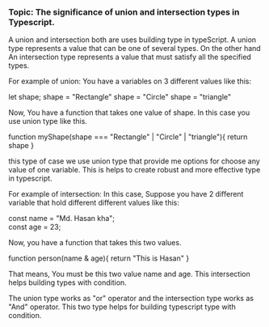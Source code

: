 ### Topic: The significance of union and intersection types in Typescript.

A union and intersection both are uses building type in typeScript. A union type represents a value that can be one of several types. On the other hand An intersection type represents a value that must satisfy all the specified types.

For example of union: 
You have a variables on 3 different values like this: 

let shape;
shape = "Rectangle"
shape = "Circle"
shape = "triangle"

Now, You have a function that takes one value of shape. In this case you use union type like this.

function myShape(shape === "Rectangle" | "Circle" |  "triangle"){
    return shape
}

this type of case we use union type that provide me options for choose any value of one variable. This is helps to create robust and more effective type in typescript.

For example of intersection: 
In this case, Suppose you have 2 different variable that hold different different values like this:

const name = "Md. Hasan kha";  
const age = 23;

Now, you have a function that takes this two values.

function person(name & age){
    return "This is Hasan"
}

That means, You must be this two value name and age. This intersection helps building types with condition.

The union type works as "or" operator and the intersection type works as "And" operator. This two type helps for building typescript type with condition.